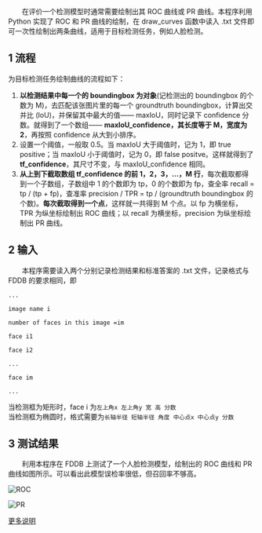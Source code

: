 ﻿&emsp;&emsp;在评价一个检测模型时通常需要绘制出其 ROC 曲线或 PR 曲线。本程序利用 Python 实现了 ROC 和 PR 曲线的绘制，在 draw_curves 函数中读入 .txt 文件即可一次性绘制出两条曲线，适用于目标检测任务，例如人脸检测。

## 1 流程

为目标检测任务绘制曲线的流程如下：
1. **以检测结果中每一个的 boundingbox 为对象**(记检测出的 boundingbox 的个数为 M)，去匹配该张图片里的每一个 groundtruth boundingbox，计算出交并比 (IoU)，并保留其中最大的值—— maxIoU，同时记录下 confidence 分数。就得到了一个数组—— **maxIoU_confidence，其长度等于 M，宽度为 2**，再按照 confidence 从大到小排序。
2. 设置一个阈值，一般取 0.5。当 maxIoU 大于阈值时，记为 1，即 true positive；当 maxIoU 小于阈值时，记为 0，即 false positve。这样就得到了 **tf_confidence**，其尺寸不变，与 maxIoU_confidence 相同。
3. **从上到下截取数组 tf_confidence 的前 1，2，3，…，M 行**，每次截取都得到一个子数组，子数组中 1 的个数即为 tp，0 的个数即为 fp，查全率 recall = tp / (tp + fp)，查准率 precision / TPR = tp / (groundtruth boundingbox 的个数)。**每次截取得到一个点**，这样就一共得到 M 个点。以 fp 为横坐标，TPR 为纵坐标绘制出 ROC 曲线；以 recall 为横坐标，precision 为纵坐标绘制出 PR 曲线。

## 2 输入

&emsp;&emsp;本程序需要读入两个分别记录检测结果和标准答案的 .txt 文件，记录格式与 FDDB 的要求相同，即

`... `

`image name i `

`number of faces in this image =im `

`face i1 `

`face i2 `

`... `

`face im `

`... `

当检测框为矩形时，face i 为`左上角x 左上角y 宽 高 分数`  
当检测框为椭圆时，格式需要为`长轴半径 短轴半径 角度 中心点x 中心点y 分数`

## 3 测试结果

&emsp;&emsp;利用本程序在 FDDB 上测试了一个人脸检测模型，绘制出的 ROC 曲线和 PR 曲线如图所示。可以看出此模型误检率很低，但召回率不够高。

![ROC](https://raw.githubusercontent.com/Xingyb14/My_image_hosting_site/master/mtcnn_roc.png)

![PR](https://raw.githubusercontent.com/Xingyb14/My_image_hosting_site/master/mtcnn_pr.png)

[更多说明](https://blog.csdn.net/Xingyb14/article/details/81434087)
